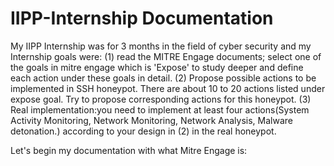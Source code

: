 # IIPP-Internship Documentation
My IIPP Internship was for 3 months in the field of cyber security and my Internship goals were:
(1) read the MITRE Engage documents;  select one of the goals in mitre engage which is  'Expose'  to study deeper and define each action under these goals in detail. 
(2) Propose possible actions to be implemented in SSH honeypot. There are about 10 to 20 actions listed under expose goal. Try to propose corresponding actions for this honeypot. 
(3) Real implementation:you need to implement at least four actions(System Activity Monitoring, Network Monitoring, Network Analysis, Malware detonation.) according to your design in (2) in the real honeypot.

Let's begin my documentation with what Mitre Engage is:

